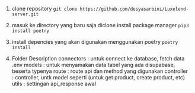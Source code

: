 1. clone repository
   `git clone https://github.com/desyasarbini/Luxelend-server.git`

2. masuk ke directory yang baru saja diclone
   install package manager
   `pip3 install poetry`

3. install depencies yang akan digunakan menggunakan poetry
   `poetry install`

4. Folder Description
   connectors : untuk connect ke database, fetch data .env
   models : untuk menyamakan data tabel yang ada disupabase, beserta typenya
   route : route api dan method yang digunakan
   controller : controller, untk model seperti (untuk get product, create product, etc)
   utils : settingan api_response awal
